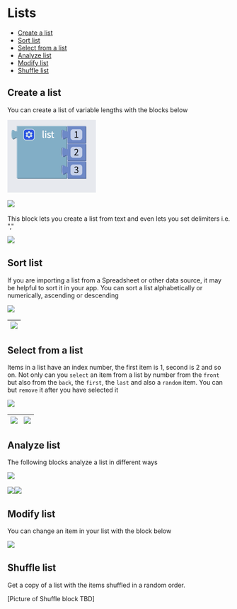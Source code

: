 # Lists

* [Create a list](lists.md#create-a-list)
* [Sort list](lists.md#sort-list)
* [Select from a list](lists.md#select-from-a-list)
* [Analyze list](lists.md#analyze-list)
* [Modify list](lists.md#modify-list)
* [Shuffle list](lists.md#shuffle-list)

## Create a list

You can create a list of variable lengths with the blocks below

![](.gitbook/assets/image%20%2815%29.png)

![](.gitbook/assets/blocks-lists-fig-3.png)

This block lets you create a list from text and even lets you set delimiters i.e. ","

![](.gitbook/assets/blocks-lists-fig-8.png)

## Sort list

If you are importing a list from a Spreadsheet or other data source, it may be helpful to sort it in your app. You can sort a list alphabetically or numerically, ascending or descending

![](.gitbook/assets/blocks-lists-fig-9.png)

| ![](.gitbook/assets/blocks-lists-fig-10.png) |
| :--- |


## Select from a list

Items in a list have an index number, the first item is 1, second is 2 and so on. Not only can you `select` an item from a list by number from the `front` but also from the `back`, the `first`, the `last` and also a `random` item. You can but `remove` it after you have selected it

![](.gitbook/assets/blocks-lists-fig-5.png)

| ![](.gitbook/assets/blocks-lists-fig-12.png) | ![](.gitbook/assets/blocks-lists-fig-13.png) |
| :--- | :--- |


## Analyze list

The following blocks analyze a list in different ways

![](.gitbook/assets/blocks-lists-fig-4.png)

![](.gitbook/assets/blocks-lists-fig-1.png)![](.gitbook/assets/blocks-lists-fig-7.png)

## Modify list

You can change an item in your list with the block below

![](.gitbook/assets/blocks-lists-fig-6.png)

## Shuffle list

Get a copy of a list with the items shuffled in a random order.

\[Picture of Shuffle block TBD\]

